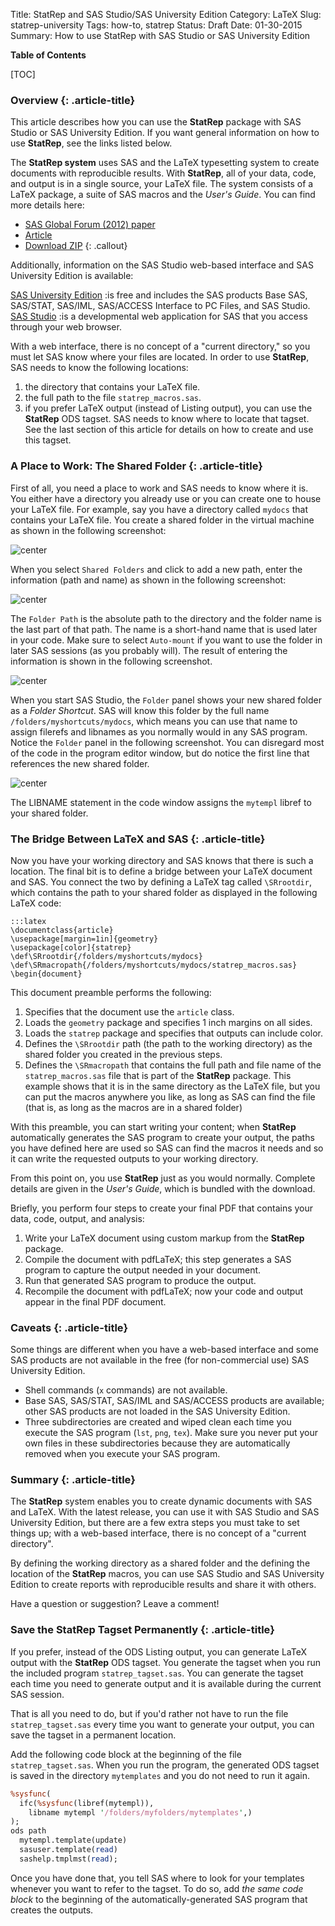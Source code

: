 Title: StatRep and SAS Studio/SAS University Edition
Category: LaTeX
Slug: statrep-university
Tags: how-to, statrep
Status: Draft
Date: 01-30-2015
Summary: How to use StatRep with SAS Studio or SAS University Edition

**Table of Contents**

[TOC]

### Overview {: .article-title}

This article describes how you can use the **StatRep** package with SAS Studio or SAS University Edition. If you want general information on how to use **StatRep**, see the links listed below.

The **StatRep system** uses SAS and the LaTeX typesetting system to create documents with reproducible results. With **StatRep**, all of your data, code, and output is in a single source, your LaTeX file.  The system consists of a LaTeX package, a suite of SAS macros and the *User's Guide*. You can find more details here:
- [SAS Global Forum (2012) paper](http://support.sas.com/resources/papers/proceedings12/324-2012.pdf)
- [Article](http://reachtim.com/articles/statrep-latex.html)
- [Download ZIP](http://support.sas.com/rnd/app/papers/statrep.html)
{: .callout}

Additionally, information on the SAS Studio web-based interface and SAS University Edition is available:

[SAS University Edition](http://support.sas.com/software/products/university-edition/index.html)
:is free and includes the SAS products Base SAS, SAS/STAT, SAS/IML, SAS/ACCESS Interface to PC Files, and SAS Studio.
[SAS Studio](http://support.sas.com/software/products/sasstudio/)
:is a developmental web application for SAS that you access through your web browser.

With a web interface, there is no concept of a "current directory," so you must let SAS know where your files are located. In order to use **StatRep**, SAS needs to know the following locations:

1. the directory that contains your LaTeX file.
2. the full path to the file `statrep_macros.sas`.
3. if you prefer LaTeX output (instead of Listing output), you can use the **StatRep** ODS tagset. SAS needs to know where to locate that tagset. See the last section of this article for details on how to create and use this tagset.

### A Place to Work: The Shared Folder {: .article-title}

First of all, you need a place to work and SAS needs to know where it is. You either have a directory you already use or you can create one to house your LaTeX file. For example, say you have a directory called `mydocs` that contains your LaTeX file. You create a shared folder in the virtual machine as shown in the following screenshot:

![center](images/vm1.png)

When you select `Shared Folders` and click to add a new path, enter the information (path and name) as shown in the following screenshot:

![center](images/vm2.png)

The `Folder Path` is the absolute path to the directory and the folder name is the last part of that path. The name is a short-hand name that is used later in your code. Make sure to select `Auto-mount` if you want to use the folder in later SAS sessions (as you probably will). The result of entering the information is shown in the following screenshot. 

![center](images/vm3.png)

When you start SAS Studio, the `Folder` panel shows your new shared folder as a *Folder Shortcut*. SAS will know this folder by the full name `/folders/myshortcuts/mydocs`, which means you can use that name to assign filerefs and libnames as you normally would in any SAS program. Notice the `Folder` panel in the following screenshot. You can disregard most of the code in the program editor window, but do notice the first line that references the new shared folder.

![center](images/sasuniv1.png)

The LIBNAME statement in the code window assigns the `mytempl` libref to your shared folder. 

### The Bridge Between LaTeX and SAS {: .article-title}

Now you have your working directory and SAS knows that there is such a location. The final bit is to define a bridge between your LaTeX document and SAS. You connect the two by defining a LaTeX tag called `\SRrootdir`, which contains the path to your shared folder as displayed in the following LaTeX code:

    :::latex
    \documentclass{article}
    \usepackage[margin=1in]{geometry}
    \usepackage[color]{statrep}
    \def\SRrootdir{/folders/myshortcuts/mydocs}
    \def\SRmacropath{/folders/myshortcuts/mydocs/statrep_macros.sas}
    \begin{document}

This document preamble performs the following:

1. Specifies that the document use the `article` class.
2. Loads the `geometry` package and specifies 1 inch margins on all sides.
3. Loads the `statrep` package and specifies that outputs can include color.
4. Defines the `\SRrootdir` path (the path to the working directory) as the shared folder you created in the previous steps.
5. Defines the `\SRmacropath` that contains the full path and file name of the `statrep_macros.sas` file that is part of the **StatRep** package. This example shows that it is in the same directory as the LaTeX file, but you can put the macros anywhere you like, as long as SAS can find the file (that is, as long as the macros are in a shared folder)

With this preamble, you can start writing your content; when **StatRep** automatically generates the SAS program to create your output, the paths you have defined here are used so SAS can find the macros it needs and so it can write the requested outputs to your working directory.

From this point on, you use **StatRep** just as you would normally. Complete details are given in the *User's Guide*, which is bundled with the download.

Briefly, you perform four steps to create your final PDF that contains your data, code, output, and analysis:

1. Write your LaTeX document using custom markup from the **StatRep** package.
2. Compile the document with pdfLaTeX; this step generates a SAS program to capture the output needed in your document.
3. Run that generated SAS program to produce the output.
4. Recompile the document with pdfLaTeX; now your code and output appear in the final PDF document.

### Caveats {: .article-title}

Some things are different when you have a web-based interface and some SAS products are not available in the free (for non-commercial use) SAS University Edition.

- Shell commands (`x` commands) are not available.
- Base SAS, SAS/STAT, SAS/IML and SAS/ACCESS products are available; other SAS products are not loaded in the SAS University Edition.
- Three subdirectories are created and wiped clean each time you execute the SAS program (`lst`, `png`, `tex`). Make sure you never put your own files in these subdirectories because they are automatically removed when you execute your SAS program.

### Summary {: .article-title}

The **StatRep** system enables you to create dynamic documents with SAS and LaTeX. With the latest release, you can use it with SAS Studio and SAS University Edition, but there are a few extra steps you must take to set things up; with a web-based interface, there is no concept of a "current directory".

By defining the working directory as a shared folder and the defining the location of the **StatRep** macros, you can use SAS Studio and SAS University Edition to create reports with reproducible results and share it with others.

Have a question or suggestion? Leave a comment!

### Save the StatRep Tagset Permanently {: .article-title}

If you prefer, instead of the ODS Listing output, you can generate LaTeX output with the **StatRep** ODS tagset. You generate the tagset when you run the included program `statrep_tagset.sas`. You can generate the tagset each time you need to generate output and it is available during the current SAS session.

That is all you need to do, but if you'd rather not have to run the file `statrep_tagset.sas` every time you want to generate your output, you can save the tagset in a permanent location.

Add the following code block at the beginning of the file `statrep_tagset.sas`. When you run the program, the generated ODS tagset is saved in the directory `mytemplates` and you do not need to run it again.

```perl
%sysfunc(
  ifc(%sysfunc(libref(mytempl)),
    libname mytempl '/folders/myfolders/mytemplates',)
);
ods path 
  mytempl.template(update)
  sasuser.template(read)
  sashelp.tmplmst(read);
```

Once you have done that, you tell SAS where to look for your templates whenever you want to refer to the tagset. To do so, add *the same code block* to the beginning of the automatically-generated SAS program that creates the outputs. 



